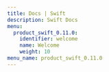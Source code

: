```yaml
---
title: Docs | Swift
description: Swift Docs
menu:
  product_swift_0.11.0:
    identifier: welcome
    name: Welcome
    weight: 10
menu_name: product_swift_0.11.0
---
```

